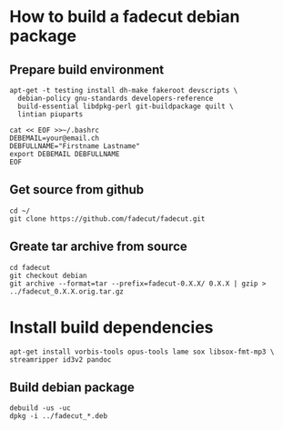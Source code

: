 # How to build a fadecut debian package

## Prepare build environment

	apt-get -t testing install dh-make fakeroot devscripts \
	  debian-policy gnu-standards developers-reference
	  build-essential libdpkg-perl git-buildpackage quilt \
	  lintian piuparts

	cat << EOF >>~/.bashrc
	DEBEMAIL=your@email.ch
	DEBFULLNAME="Firstname Lastname"
	export DEBEMAIL DEBFULLNAME
	EOF

## Get source from github

	cd ~/
	git clone https://github.com/fadecut/fadecut.git

## Greate tar archive from source

	cd fadecut
	git checkout debian
	git archive --format=tar --prefix=fadecut-0.X.X/ 0.X.X | gzip > ../fadecut_0.X.X.orig.tar.gz

# Install build dependencies

	apt-get install vorbis-tools opus-tools lame sox libsox-fmt-mp3 \
	streamripper id3v2 pandoc

## Build debian package

	debuild -us -uc
	dpkg -i ../fadecut_*.deb

